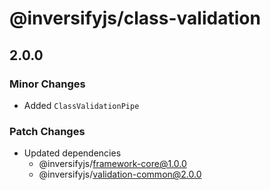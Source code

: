 # @inversifyjs/class-validation

## 2.0.0

### Minor Changes

- Added `ClassValidationPipe`

### Patch Changes

- Updated dependencies
  - @inversifyjs/framework-core@1.0.0
  - @inversifyjs/validation-common@2.0.0
